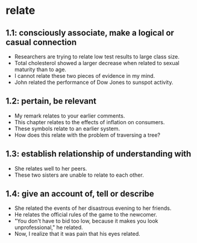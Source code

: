 # relate
## 1.1: consciously associate, make a logical or casual connection

  *  Researchers are trying to relate low test results to large class size.
  *  Total cholesterol showed a larger decrease when related to sexual maturity than to age.
  *  I cannot relate these two pieces of evidence in my mind.
  *  John related the performance of Dow Jones to sunspot activity.

## 1.2: pertain, be relevant

  *  My remark relates to your earlier comments.
  *  This chapter relates to the effects of inflation on consumers.
  *  These symbols relate to an earlier system.
  *  How does this relate with the problem of traversing a tree?

## 1.3: establish relationship of understanding with

  *  She relates well to her peers.
  *  These two sisters are unable to relate to each other.

## 1.4: give an account of, tell or describe

  *  She related the events of her disastrous evening to her friends.
  *  He relates the official rules of the game to the newcomer.
  *  "You don't have to bid too low, because it makes you look unprofessional," he related.
  *  Now, I realize that it was pain that his eyes related.
